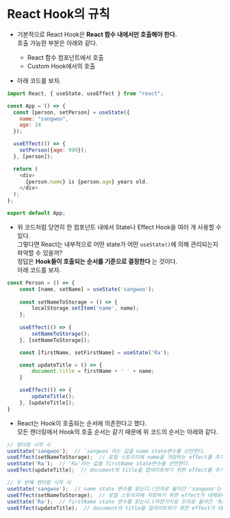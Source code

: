 <h1>React Hook의 규칙</h1>

* 기본적으로 React Hook은 __React 함수 내에서만 호출해야 한다.__   
  호출 가능한 부분은 아래와 같다.
  * React 함수 컴포넌트에서 호출
  * Custom Hook에서의 호출

* 아래 코드를 보자.
```js
import React, { useState, useEffect } from "react";

const App = () => {
  const [person, setPerson] = useState({
    name: "sangwoo",
    age: 24
  });

  useEffect(() => {
    setPerson({age: 999});
  }, [person]);

  return (
    <div>
      {person.name} is {person.age} years old.
    </div>
  );
};

export default App;
```

* 위 코드처럼 당연히 한 컴포넌트 내에서 State나 Effect Hook을 여러 개 사용할 수 있다.   
  그렇다면 React는 내부적으로 어떤 state가 어떤 `useState()`에 의해 관리되는지 파악할 수 있을까?   
  정답은 __Hook들이 호출되는 순서를 기준으로 결정한다__ 는 것이다.   
  아래 코드를 보자.
```js
const Person = () => {
    const [name, setName] = useState('sangwoo');
    
    const setNameToStorage = () => {
        localStorage.setItem('name', name);
    };
    
    useEffect(() => {
        setNameToStorage();
    }, [setNameToStorage]);

    const [firstName, setFirstName] = useState('Ra');

    const updateTitle = () => {
        document.title = firstName + ' ' + name;
    }

    useEffect(() => {
        updateTitle();
    }, [updateTitle]);
}
```

* React는 Hook이 호출되는 순서에 의존한다고 했다.   
  모든 렌더링에서 Hook의 호출 순서는 같기 때문에 위 코드의 순서는 아래와 같다.
```js
// 렌더링 시작 시
useState('sangwoo');  // `sangwoo`라는 값을 name state변수를 선언한다.
useEffect(setNameToStorage);  // 로컬 스토리지에 name을 저장하는 effect를 추가한다.
useState('Ra');  // 'Ra'라는 값을 firstName state변수를 선언한다.
useEfect(updateTitle);  // document의 title을 업데이트하기 위한 effect를 추가한다.

// 두 번째 렌더링 시작 시
useState('sangwoo');  // name state 변수를 읽는다.(인자로 들어간 'sangwoo'는 무시된다.)
useEffect(setNameToStorage);  // 로컬 스토리지에 저장하기 위한 effect가 대체된다.
useState('Ra');  // firstName state 변수를 읽는다.(마찬가지로 인자로 들어간 'Ra'는 무시된다.)
useEffect(updateTitle);  // document의 title을 업데이트하기 위한 effect가 대체된다.
```
